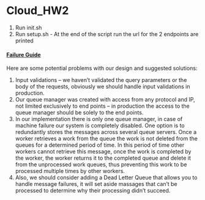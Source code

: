 # Cloud_HW2

1. Run init.sh
2. Run setup.sh - At the end of the script run the url for the 2 endpoints are printed


#### <u>Failure Guide</u>
Here are some potential problems with our design and suggested solutions: <br/>

1.	Input validations – we haven’t validated the query parameters or the body of the requests, obviously we should handle input validations in production.
2.	Our queue manager was created with access from any protocol and IP, not limited exclusively to end points – in production the access to the queue manager should be solely to the end points.
3.	 In our implementation there is only one queue manager, in case of machine failure our system is completely disabled. One option is to redundantly stores the messages across several queue servers. Once a worker retrieves a work from the queue the work is not deleted from the queues for a determined period of time. In this period of time other workers cannot retrieve this message, once the work is completed by the worker, the worker returns it to the completed queue and delete it from the unprocessed work queues, thus preventing this work to be processed multiple times by other workers.
4.	Also, we should consider adding a Dead Letter Queue that allows you to handle message failures, it will set aside massages that can’t be processed to determine why their processing didn’t succeed.
